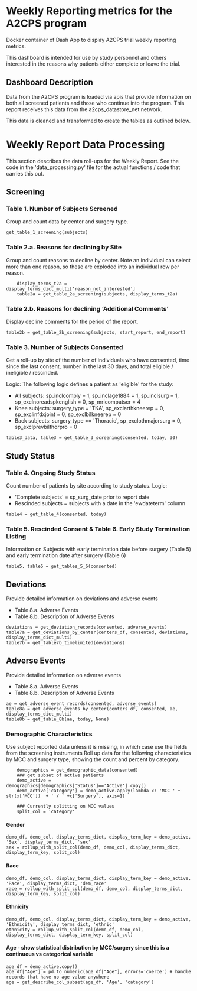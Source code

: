 # Weekly Reporting metrics for the A2CPS program
Docker container of Dash App to display A2CPS trial weekly reporting metrics.

This dashboard is intended for use by study personnel and others interested in the reasons why patients either complete or leave the trial.

## Dashboard Description

Data from the A2CPS program is loaded via apis that provide information on both all screened patients and those who continue into the program. This report receives this data from the a2cps_datastore_net network.

This data is cleaned and transformed to create the tables as outlined below.


# Weekly Report Data Processing
This section describes the data roll-ups for the Weekly Report.  See the code in the 'data_processing.py' file for the actual functions / code that carries this out.

## Screening
### Table 1. Number of Subjects Screened
Group and count data by center and surgery type.  
```
get_table_1_screening(subjects)  
```

### Table 2.a. Reasons for declining by Site
Group and count reasons to decline by center.  Note an individual can select more than one reason, so these are exploded into an individual row per reason.
```   
    display_terms_t2a = display_terms_dict_multi['reason_not_interested']  
    table2a = get_table_2a_screening(subjects, display_terms_t2a)
```

### Table 2.b. Reasons for declining ‘Additional Comments’
Display decline comments for the period of the report.  
```
table2b = get_table_2b_screening(subjects, start_report, end_report)
```

### Table 3. Number of Subjects Consented
Get a roll-up by site of the number of individuals who have consented, time since the last consent, number in the last 30 days, and total eligible / ineligible / rescinded.

Logic: The following logic defines a patient as 'eligible' for the study:
* All subjects: sp_inclcomply = 1, sp_inclage1884 = 1, sp_inclsurg = 1, sp_exclnoreadspkenglish = 0, sp_mricompatscr = 4
* Knee subjects: surgery_type = 'TKA', sp_exclarthkneerep = 0, sp_exclinfdxjoint = 0, sp_exclbilkneerep = 0
* Back subjects: surgery_type == 'Thoracic', sp_exclothmajorsurg = 0, sp_exclprevbilthorpro = 0
```
table3_data, table3 = get_table_3_screening(consented, today, 30)
```


## Study Status
### Table 4. Ongoing Study Status
Count number of patients by site according to study status.
Logic:
* 'Complete subjects' = sp_surg_date prior to report date
* Rescinded subjects = subjects with a date in the 'ewdateterm' column
```
table4 = get_table_4(consented, today)
```

### Table 5. Rescinded Consent & Table 6. Early Study Termination Listing
Information on Subjects with early termination date before surgery (Table 5) and early termination date after surgery (Table 6)
```
table5, table6 = get_tables_5_6(consented)
```


## Deviations
Provide detailed information on deviations and adverse events
* Table 8.a. Adverse Events
* Table 8.b. Description of Adverse Events
```
deviations = get_deviation_records(consented, adverse_events)
table7a = get_deviations_by_center(centers_df, consented, deviations, display_terms_dict_multi)
table7b = get_table7b_timelimited(deviations)
```

## Adverse Events
Provide detailed information on adverse events
* Table 8.a. Adverse Events
* Table 8.b. Description of Adverse Events
```
ae = get_adverse_event_records(consented, adverse_events)
table8a = get_adverse_events_by_center(centers_df, consented, ae, display_terms_dict_multi)
table8b = get_table_8b(ae, today, None)
```

### Demographic Characteristics
Use subject reported data unless it is missing, in which case use the fields from the screening instruments
Roll up data for the following characteristics by MCC and surgery type, showing the count and percent by category.

```
    demographics = get_demographic_data(consented)
    ### get subset of active patients
    demo_active = demographics[demographics['Status']=='Active'].copy()
    demo_active['category'] = demo_active.apply(lambda x: 'MCC ' + str(x['MCC'])  + ' / ' +x['Surgery'], axis=1)

    ### Currently splitting on MCC values
    split_col = 'category'
```

#### Gender
```
demo_df, demo_col, display_terms_dict, display_term_key = demo_active, 'Sex', display_terms_dict, 'sex'
sex = rollup_with_split_col(demo_df, demo_col, display_terms_dict, display_term_key, split_col)
```
#### Race
```
demo_df, demo_col, display_terms_dict, display_term_key = demo_active, 'Race', display_terms_dict, 'dem_race'
race = rollup_with_split_col(demo_df, demo_col, display_terms_dict, display_term_key, split_col)
```
#### Ethnicity
```
demo_df, demo_col, display_terms_dict, display_term_key = demo_active, 'Ethnicity', display_terms_dict, 'ethnic'
ethnicity = rollup_with_split_col(demo_df, demo_col, display_terms_dict, display_term_key, split_col)
```
#### Age - show statistical distribution by MCC/surgery since this is a continuous vs categorical variable  
```
age_df = demo_active.copy()
age_df["Age"] = pd.to_numeric(age_df["Age"], errors='coerce') # handle records that have no age value anywhere
age = get_describe_col_subset(age_df, 'Age', 'category')
```
